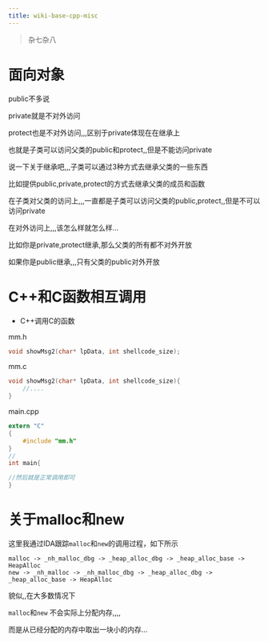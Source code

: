 ```yaml
---
title: wiki-base-cpp-misc
---
```

> 杂七杂八



# 面向对象

public不多说

private就是不对外访问

protect也是不对外访问,,,区别于private体现在在继承上

也就是子类可以访问父类的public和protect,,但是不能访问private

说一下关于继承吧,,,子类可以通过3种方式去继承父类的一些东西

比如提供public,private,protect的方式去继承父类的成员和函数

在子类对父类的访问上,,,一直都是子类可以访问父类的public,protect,,但是不可以访问private

在对外访问上,,,该怎么样就怎么样...

比如你是private,protect继承,那么父类的所有都不对外开放

如果你是public继承,,,只有父类的public对外开放



# C++和C函数相互调用

- C++调用C的函数

mm.h

```c
void showMsg2(char* lpData, int shellcode_size);
```

mm.c

```c
void showMsg2(char* lpData, int shellcode_size){
	//....
}
```

main.cpp

```c
extern "C"
{
	#include "mm.h"
}
//
int main{

//然后就是正常调用即可
}
```



# 关于malloc和new

这里我通过IDA跟踪`malloc`和`new`的调用过程，如下所示

```
malloc -> _nh_malloc_dbg -> _heap_alloc_dbg -> _heap_alloc_base -> HeapAlloc
new -> _nh_malloc -> _nh_malloc_dbg -> _heap_alloc_dbg -> _heap_alloc_base -> HeapAlloc
```

貌似,,在大多数情况下

`malloc`和`new` 不会实际上分配内存,,,,

而是从已经分配的内存中取出一块小的内存...

